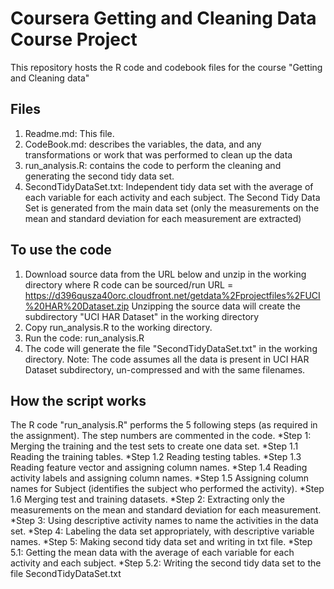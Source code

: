 # Coursera Getting and Cleaning Data Course Project

This repository hosts the R code and codebook files for the course "Getting and Cleaning data"

## Files

1. Readme.md: This file. 
2. CodeBook.md: describes the variables, the data, and any transformations or work that was performed to clean up the data 
3. run_analysis.R: contains the code to perform the cleaning and generating the second tidy data set.
4. SecondTidyDataSet.txt: Independent tidy data set with the average of each variable for each activity and 
each subject. The Second Tidy Data Set is generated from the main data set (only the measurements 
on the mean and standard deviation for each measurement are extracted)

## To use the code
1. Download source data from the URL below and unzip in the working directory where R code can be sourced/run
   URL = https://d396qusza40orc.cloudfront.net/getdata%2Fprojectfiles%2FUCI%20HAR%20Dataset.zip
   Unzipping the source data will create the subdirectory "UCI HAR Dataset" in the working directory
2. Copy run_analysis.R to the working directory. 
3. Run the code: run_analysis.R 
4. The code will generate the file "SecondTidyDataSet.txt" in the working directory.
   Note: The code assumes all the data is present in UCI HAR Dataset subdirectory, un-compressed and with the same filenames.

## How the script works
The R code "run_analysis.R" performs the 5 following steps (as required in the assignment). 
The step numbers are commented in the code. 
*Step 1: Merging the training and the test sets to create one data set.
	*Step 1.1 Reading the training tables.
	*Step 1.2 Reading testing tables.
	*Step 1.3 Reading feature vector and assigning column names.
	*Step 1.4 Reading activity labels and assigning column names.
	*Step 1.5 Assigning column names for Subject (identifies the subject who performed the activity).
	*Step 1.6 Merging test and training datasets.
*Step 2: Extracting only the measurements on the mean and standard deviation for each measurement.
*Step 3: Using descriptive activity names to name the activities in the data set.
*Step 4: Labeling the data set appropriately, with descriptive variable names.
*Step 5: Making second tidy data set and writing in txt file.
	*Step 5.1: Getting the mean data with the average of each variable for each activity and each subject.
	*Step 5.2: Writing the second tidy data set to the file SecondTidyDataSet.txt